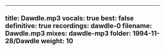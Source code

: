 
---
title: Dawdle.mp3
vocals: true
best: false
definitive: true
recordings: dawdle-0
filename: Dawdle.mp3
mixes: dawdle-mp3
folder: 1994-11-28/Dawdle
weight: 10
---

